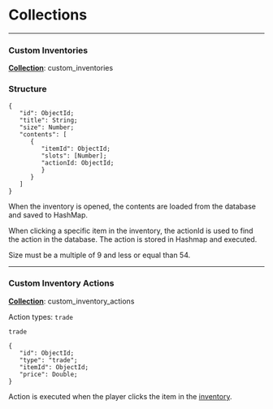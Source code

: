 # Collections

---

### Custom Inventories

<ins><b>Collection</b></ins>: custom_inventories

### Structure

```
{
   "id": ObjectId;
   "title": String;
   "size": Number;
   "contents": [
      {
         "itemId": ObjectId;
         "slots": [Number];
         "actionId: ObjectId; 
         }
      }
   ]
}
```

When the inventory is opened, the contents are loaded from the database and saved to HashMap.

When clicking a specific item in the inventory, the actionId is used to find the action in the database.
The action is stored in Hashmap and executed.

Size must be a multiple of 9 and less or equal than 54.

---

### Custom Inventory Actions

<ins><b>Collection</b></ins>: custom_inventory_actions

Action types: `trade`

`trade`

```
{
   "id": ObjectId;
   "type": "trade";
   "itemId": ObjectId;
   "price": Double;
}
```

Action is executed when the player clicks the item in the [inventory](#custom-inventories).